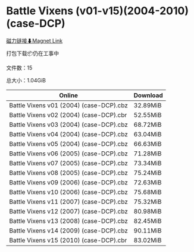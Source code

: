# Battle Vixens (v01-v15)(2004-2010)(case-DCP)

[磁力链接⬇Magnet Link](magnet:?xt=urn:btih:c4affd4bd0f7ae0e4a64cfea9bad727559e3c300&dn=Battle%20Vixens%20%28v01-v15%29%282004-2010%29%28case-DCP%29)

打包下载📦仍在工事中

文件数：15

总大小：1.04GiB

Online | Download
--- | ---
Battle Vixens v01 (2004) (case-DCP).cbz | 32.89MiB
Battle Vixens v02 (2004) (case-DCP).cbr | 52.55MiB
Battle Vixens v03 (2004) (case-DCP).cbz | 68.72MiB
Battle Vixens v04 (2004) (case-DCP).cbz | 63.04MiB
Battle Vixens v05 (2004) (case-DCP).cbz | 66.63MiB
Battle Vixens v06 (2005) (case-DCP).cbz | 71.28MiB
Battle Vixens v07 (2005) (case-DCP).cbz | 73.34MiB
Battle Vixens v08 (2005) (case-DCP).cbz | 75.24MiB
Battle Vixens v09 (2006) (case-DCP).cbz | 72.63MiB
Battle Vixens v10 (2006) (case-DCP).cbz | 75.68MiB
Battle Vixens v11 (2007) (case-DCP).cbz | 75.32MiB
Battle Vixens v12 (2007) (case-DCP).cbz | 80.98MiB
Battle Vixens v13 (2008) (case-DCP).cbz | 82.45MiB
Battle Vixens v14 (2009) (case-DCP).cbz | 90.11MiB
Battle Vixens v15 (2010) (case-DCP).cbr | 83.02MiB